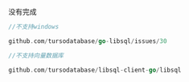 没有完成


```go
//不支持windows

github.com/tursodatabase/go-libsql/issues/30

```

```go
//不支持向量数据库

github.com/tursodatabase/libsql-client-go/libsql
```